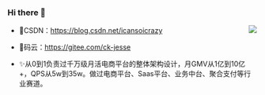 ### Hi there 👋

<!--
**ck-jesse/ck-jesse** is a ✨ _special_ ✨ repository because its `README.md` (this file) appears on your GitHub profile.

Here are some ideas to get you started:

- 🔭 I’m currently working on ...
- 🌱 I’m currently learning ...
- 👯 I’m looking to collaborate on ...
- 🤔 I’m looking for help with ...
- 💬 Ask me about ...
- 📫 How to reach me: ...
- 😄 Pronouns: ...
- ⚡ Fun fact: ...
-->

<img align="right" src="https://github-readme-stats.vercel.app/api?username=ck-jesse&show_icons=true&icon_color=CE1D2D&text_color=718096&bg_color=ffffff&hide_title=true" />


- 🌱CSDN：https://blog.csdn.net/icansoicrazy
  
- 🔭码云：https://gitee.com/ck-jesse
 
- ✨从0到1负责过千万级月活电商平台的整体架构设计，月GMV从1亿到10亿+，QPS从5w到35w。做过电商平台、Saas平台、业务中台、聚合支付等行业赛道。
  
